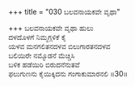 +++
title = "030 ಬಲವನಾಯಕವೇ ವೃಥಾ"

+++
ಬಲವನಾಯಕವೇ ವೃಥಾ ಹುಲು  
ದಳದೊಳಗೆ ನಿಮ್ಮಗ್ಗಳಿಕೆ ಕೈ  
ಯಳವ ಮನಗಲಿತನದಳವ ಬಿಲುಗಾರತನದಳವ  
ಬಲಿಯಿರೇ ನಮ್ಮೊಡನೆ ಮೆಚ್ಚಿಸಿ  
ಬಳಿಕ ಹಡೆಯಿರಿ ಬಿರುದನೆನುತವೆ  
ಫಲುಗುಣನು ಕೈಯಿಕ್ಕಿದನು ಗಂಗಾಕುಮಾರನಲಿ     ॥30॥